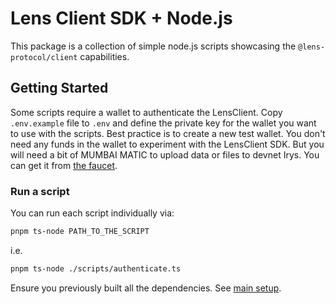 # Lens Client SDK + Node.js

This package is a collection of simple node.js scripts showcasing the `@lens-protocol/client` capabilities.

## Getting Started

Some scripts require a wallet to authenticate the LensClient. Copy `.env.example` file to `.env` and define the private key for the wallet you want to use with the scripts. Best practice is to create a new test wallet. You don't need any funds in the wallet to experiment with the LensClient SDK.
But you will need a bit of MUMBAI MATIC to upload data or files to devnet Irys. You can get it from [the faucet](https://faucet.polygon.technology/).

### Run a script

You can run each script individually via:

```bash
pnpm ts-node PATH_TO_THE_SCRIPT
```

i.e.

```bash
pnpm ts-node ./scripts/authenticate.ts
```

Ensure you previously built all the dependencies. See [main setup](../../README.md#setup).
